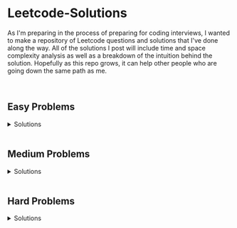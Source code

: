 # Leetcode-Solutions
As I'm preparing in the process of preparing for coding interviews, I wanted to make a repository of Leetcode questions and solutions that I've done along the way. All of the solutions I post will include time and space complexity analysis as well as a breakdown of the intuition behind the solution. Hopefully as this repo grows, it can help other people who are going down the same path as me.

<br>

## Easy Problems

<details>
<summary>Solutions</summary>

  - [Problem 561: Array Partition I](../master/easy/problem_561_array_partition_I.py)
  - [Problem 944: Delete Columns to Make Sorted](../master/easy/problem_944_delete_columns_to_make_sorted.py)
  - [Problem 1337: The K Weakest Rows in the Mtarix](../master/easy/problem_1337_k_weakest_rows.py)
  - [Problem 557: Reverse Words in a String III](../master/easy/problem_557_reverse_words_in_a_string_III.py)
  - [Problem 1122: Relative Sort Array](../master/easy/problem_1122_relative_sort_array.py)
  - [Problem 509: Fibonacci Number](../master/easy/problem_509_fibonacci_number.py)
  - [Problem 1047: Remove All Adjacent Duplicates In a String](../master/easy/problem_1047_remove_all_adjacent_duplicates_in_string.py)
  - [Problem 104: Maximum Depth of a Binary Tree](../master/easy/problem_104_maximum_depth_of_binary_tree.py)
  - [Problem 206: Reverse Linked List](../master/easy/problem_206_reverse_linked_list.py)
  - [Problem 1217: Play with Chips](../master/easy/problem_1217_play_with_chips.py)
  - [Problem 500: Keyboard Row](../master/easy/problem_500_keyboard_row.py)
  - [Problem 136: Single Number](../master/easy/problem_136_single_number.py)
  - [Problem 476: Number Complement](../master/easy/problem_476_number_complement.py)
  - [Problem 867: Transpose Matrix](../master/easy/problem_867_transpose_matrix.py)
  - [Problem 463: Island Perimeter](../master/easy/problem_463_island_perimeter.py)
  - [Problem 1046: Last Stone Weight](../master/easy/problem_1046_last_stone_weight.py)
  - [Problem 155: Min Stack](../master/easy/problem_155_min_stack.py)
  - [Problem 543: Diameter of Binary Tree](../master/easy/problem_543_diameter_of_binary_tree.py)
  - [Problem 125: Valid Palindrome ](../master/easy/problem_125_valid_palindrome.py)
  - [Problem 21: Merge Two Sorted Lists](../master/easy/problem_21_merge_two_sorted_lists.py)
  - [Problem 496: Next Greater Element I](../master/easy/problem_496_next_greater_element1.py)
  - [Problem 876: Middle of the Linked List](../master/easy/problem_876_middle_of_the_linked_list.py)
  - [Problem 234: Palindrome Linked List](../master/easy/problem_234_palindrome_linked_list.py)
  - [Problem 20: Valid Parentheses](../master/easy/problem_20_valid_parentheses.py)
  - [Problem 242: Valid Anagram](../master/easy/problem_20_valid_parenthesis.py)
  - [Problem 1582: Special Positions in a Binary Matrix](../master/easy/problem_1582_special_positions_in_a_binary_matrix.py)
  - [Problem 226: Invert Binary Tree](../master/easy/problem_226_invert_binary_tree.py)
  - [Problem 387: First Unique Character In a String](../master/easy/problem_387_find_first_unique_character_in_string.py)
  - [Problem 653: Two Sum IV - Input is a BST](../master/easy/problem_653_two_sum_iv_input_bst.py)
  - [Problem 235: Lowest Common Ancestor in a BST](../master/easy/problem_235_lowest_common_ancestor_in_bst.py)
  - [Problem 100: Same Tree](../master/easy/problem_100_same_tree.py)
  - [Problem 389: Find the Difference](../master/easy/problem_389_find_the_difference.py)
  - [Problem 349: Intersection of Two Arrays](../master/easy/problem_349_intersection_of_two_arrays.py)
  - [Problem 350: Intersection of Two Arrays II](../master/easy/problem_350_intersection_of_two_arrays_2.py)
  - [Problem 844: Backspace String Compare](../master/easy/problem_844_backspace_string_compare.py)
  - [Problem 122: Best Time to Buy and Sell Stock II](../master/easy/problem_122_best_time_to_buy_and_sell_stock_2.py)
  - [Problem 680: Valid Palindrome II](../master/easy/problem_680_valid_palindrome_2.py)
  - [Problem 572: Subtree of Another Tree](../master/easy/problem_572_subtree_of_another_tree.py)
  - [Problem 237: Delete Node in a Linked List](../master/easy/problem_237_delete_node_in_a_linked_list.py)
  - [Problem 896: Monotonic Array](../master/easy/problem_896_monotonic_array.py)
  - [Problem 929: Unique Email Addresses](../master/easy/problem_929_unique_email_addresses.py)
  - [Problem 108: Converted Sorted Array to BST](../master/easy/problem_108_convert_sorted_array_to_binary_search_tree.py)
  - [Problem 1042: Flower Planting With No Adjacent](../master/easy/problem_1042_flower_planting_with_no_adjacent.py)
  - [Problem 198: House Robber](../master/easy/problem_198_house_robber.py)
</details>



<br>

## Medium Problems

<details>
<summary>Solutions</summary>
  
  - [Problem 98: Validate Binary Search Tree](../master/medium/problem_98_validate_binary_search_tree.py)
  - [Problem 451: Sort Characters by Frequency](../master/medium/problem_451_sort_characters_by_frequency.py)
  - [Problem 146: LRU Cache](../master/medium/problem_146_lru_cache.py)
  - [Problem 692: Top K Frequent Words](../master/medium/problem_692_top_k_frequent_words.py)
  - [Problem 1007: Minimum Domino Rotations For Equal Row](../master/medium/problem_1007_minimum_domino_rotations_for_equal_row.py)
  - [Problem 450: Delete Node In a BST](../master/medium/problem_450_delete_node_in_a_BST.py)
  - [Problem 200: Number of Islands](../master/medium/problem_200_number_of_islands.py)
  - [Problem 228. Summary Ranges](../master/medium/problem_228_summary_ranges.py)
  - [Problem 817: Linked List Components](../master/medium/problem_817_linked_list_components.py)
  - [Problem 1379: Find a Corressponding Node of a Binary Tree in a Clone of that Tree](../master/medium/problem_1379_find_a_corresponding_node_in_a_binary_tree.py)
  - [Problem 1302: Deepest Leaves Sum](../master/medium/problem_1302_deepest_leaves_sum.py)
  - [Problem 807: Max Increase to Keep City Skyline](../master/medium/problem_807_max_increase_to_keep_city_skyline.py)
  - [Problem 654: Maximum Binary Tree](../master/medium/problem_654_maximum_binary_tree.py)
  - [Problem 701: Insert into a Binary Search Tree](../master/medium/problem_701_insert_into_a_binary_search_tree.py)
  - [Problem 1305: All Elements in Two Binary Search Trees](../master/medium/problem_1305_all_elements_in_two_binary_search_trees.py)
  - [Problem 797: All Paths From Source to Target](../master/medium/problem_797_all_paths_from_source_to_target.py)
  - [Problem 207: Course Schedule](../master/medium/problem_207_course_schedule.py)
  - [Problem 814: Binary Tree Pruning](../master/medium/problem_814_binary_tree_pruning.py)
  - [Problem 152: Maximum Product Subarray](../master/medium/problem_152_maximum_product_subarray.py)
  - [Problem 33: Search in Rotated Sorted Array](../master/medium/problem_33_search_in_rotated_sorted_array.py)
  - [Problem 153: Find Minimum in Rotated Sorted Array](../master/medium/problem_153_find_minimum_in_rotated_sorted_array.py)
  - [Problem 5: Longest Palindromic Substring](../master/medium/problem_5_longest_palindromic_substring.py)
  - [Problem 11: Container With Most Water](../master/medium/problem_11_container_with_most_water.py)
  - [Problem 142: Linked List Cycle II](../master/medium/problem_142_linked_cycle_2.py)
  - [Problem 19: Remove Nth Node from End of List](../master/medium/problem_19_remove_nth_node_from_end_of_list.py)
  - [Problem 143: Reorder List](../master/medium/problem_143_reorder_list.py)
  - [Problem 3: Longest Substring Without Repeating Characters](../master/medium/problem_3_longest_substring_without_repeating_characters.py)
  - [Problem 647: Palindromic Substrings](../master/medium/problem_647_palindromic_substrings.py)
  - [Problem 49: Group Anagrams](../master/medium/problem_49_group_anagrams.py)
  - [Problem 739: Daily Temperatures](../master/medium/problem_739_daily_temperatures.py)
  - [Problem 150: Evaluate Reverse Polish Notation](../master/medium/problem_150_evaluate_reverse_polish_notation.py)
  - [Problem 1008: Construct Binary Searcg Tree from Preorder Traversal](../master/medium/problem_1008_construct_bst_from_preorder_traversal.py)
  - [Problem 208: Implement Trie](../master/medium/problem_208_implement_trie.py)
  - [Problem 424: Longest Repeating Character Replacement](../master/medium/problem_424_longest_repeating_character_replacement.py)
  - [Problem 230: Kth Smallest Element in a BST](../master/medium/problem_230_kth_smallest_element_in_a_bst.py)
  - [Problem 211: Add and Search Words Data Structure](../master/medium/problem_211_design_add_and_search_words_data_structure.py)
  - [Problem 328: Odd Even Linked List](../master/medium/problem_328_odd_even_linked_list.py)
  - [Problem 2: Add Two Numbers](../master/medium/problem_2_add_two_numbers.py)
  - [Problem 173: Binary Search Tree Iterator](../master/medium/problem_173_binary_search_tree_iterator.py)
  - [Problem 347: Top K Frequent Elements](../master/medium/problem_347_top_k_frequent_elements.py)
  - [Problem 199: Binary Tree Right Side View](../master/medium/problem_199_binary_tree_right_side_view.py)
  - [Problem 994: Rotting Oranges](../master/medium/problem_994_rotting_oranges.py)
  - [Problem 79: Word Search](../master/medium/problem_79_word_search.py)
  - [Problem 215: Kth Largest Element in An Array](../master/medium/problem_215_kth_largest_element_in_array.py)
  - [Problem 61: Rotate List](../master/medium/problem_61_rotate_list.py)
  - [Problem 973: K Closest Points to Origin](../master/medium/problem_973_k_closest_points_to_origin.py)
  - [Problem 785: Is Graph Bipartite?](../master/medium/problem_785_is_graph_bipartite.py)
  - [Problem 886: Possible Bipartition](../master/medium/problem_886_possible_bipartition.py)
  - [Problem 990: Satisfiability of Equality Equations](../master/medium/problem_990_satisfiability_of_equality_equations.py)
  - [Problem 875: Koko Eating Bananas](../master/medium/problem_875_koko_eating_bananas.py)
  - [Problem 767: Reorganize String](../master/medium/problem_767_reorganize_string.py)
</details>

<br>

## Hard Problems

<details>
<summary>Solutions</summary>
  
  - [Problem 23: Merge K Sorted Lists](../master/hard/problem_23_merge_k_sorted_lists.py)
  - [Problem 42: Trapping rain water](../master/hard/problem_42_trapping_rainwater.py)
  - [Problem 239: Sliding Window Maximum](../master/hard/problem_239_sliding_window_maximum.py)
  - [Problem 297: Serialize and Deserialize Binary Tree](../master/hard/problem_297_serialize_and_deserialize_binary_tree.py)
  - [Problem 76: Minimum Window Substring](../master/hard/problem_76_minimum_window_substring.py)
  - [Problem 295: Find Median From Data Stream](../master/hard/problem_295_find_median_from_data_stream.py)
  - [Problem 815: Bus Stops](../master/hard/problem_815_bus_routes.py)
</details>


